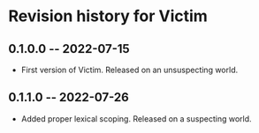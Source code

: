 # Revision history for Victim

## 0.1.0.0 -- 2022-07-15

* First version of Victim. Released on an unsuspecting world.

## 0.1.1.0 -- 2022-07-26

* Added proper lexical scoping. Released on a suspecting world.
